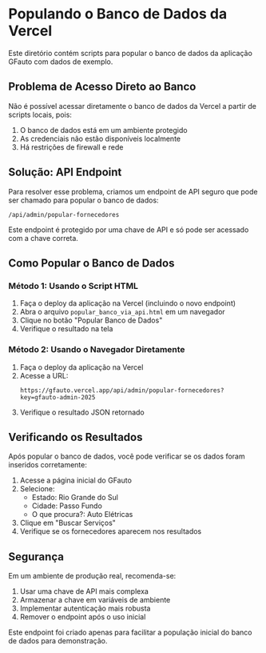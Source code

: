 # Populando o Banco de Dados da Vercel

Este diretório contém scripts para popular o banco de dados da aplicação GFauto com dados de exemplo.

## Problema de Acesso Direto ao Banco

Não é possível acessar diretamente o banco de dados da Vercel a partir de scripts locais, pois:

1. O banco de dados está em um ambiente protegido
2. As credenciais não estão disponíveis localmente
3. Há restrições de firewall e rede

## Solução: API Endpoint

Para resolver esse problema, criamos um endpoint de API seguro que pode ser chamado para popular o banco de dados:

```
/api/admin/popular-fornecedores
```

Este endpoint é protegido por uma chave de API e só pode ser acessado com a chave correta.

## Como Popular o Banco de Dados

### Método 1: Usando o Script HTML

1. Faça o deploy da aplicação na Vercel (incluindo o novo endpoint)
2. Abra o arquivo `popular_banco_via_api.html` em um navegador
3. Clique no botão "Popular Banco de Dados"
4. Verifique o resultado na tela

### Método 2: Usando o Navegador Diretamente

1. Faça o deploy da aplicação na Vercel
2. Acesse a URL:
   ```
   https://gfauto.vercel.app/api/admin/popular-fornecedores?key=gfauto-admin-2025
   ```
3. Verifique o resultado JSON retornado

## Verificando os Resultados

Após popular o banco de dados, você pode verificar se os dados foram inseridos corretamente:

1. Acesse a página inicial do GFauto
2. Selecione:
   - Estado: Rio Grande do Sul
   - Cidade: Passo Fundo
   - O que procura?: Auto Elétricas
3. Clique em "Buscar Serviços"
4. Verifique se os fornecedores aparecem nos resultados

## Segurança

Em um ambiente de produção real, recomenda-se:

1. Usar uma chave de API mais complexa
2. Armazenar a chave em variáveis de ambiente
3. Implementar autenticação mais robusta
4. Remover o endpoint após o uso inicial

Este endpoint foi criado apenas para facilitar a população inicial do banco de dados para demonstração.
